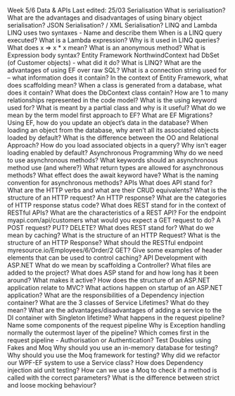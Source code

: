 
Week 5/6 Data & APIs
Last edited: 25/03
Serialisation
What is serialisation?
What are the advantages and disadvantages of using binary object serialisation? JSON Serialisation? / XML Serialisation?
LINQ and Lambda
LINQ uses two syntaxes - Name and describe them
When is a LINQ query executed?
What is a Lambda expression?  Why is it used in LINQ queries?
What does x => x * x mean?
What is an anonymous method?
What is Expression body syntax?
Entity Framework
NorthwindContext had DbSet (of Customer objects) - what did it do?
What is LINQ?
What are the advantages of using EF over raw SQL?
What is a connection string used for – what information does it contain?
In the context of Entity Framework, what does scaffolding mean?
When a class is generated from a database, what does it contain?
What does the DbContext class contain?
How are 1 to many relationships represented in the code model?
What is the using keyword used for?
What is meant by a partial class and why is it useful?
What do we mean by the term model first approach to EF?
What are EF Migrations?
Using EF, how do you update an object’s data in the database?
When loading an object from the database, why aren’t all its associated objects loaded by default?
What is the difference between the OO and Relational Approach?
How do you load associated objects in a query?
Why isn’t eager loading enabled by default?
Asynchronous Programming
Why do we need to use asynchronous methods?
What keywords should an asynchronous method use (and where?)
What return types are allowed for asynchronous methods?
What effect does the await keyword have?
What is the naming convention for asynchronous methods?
APIs
What does API stand for?
What are the HTTP verbs and what are their CRUD equivalents?
What is the structure of an HTTP request?  An HTTP response?
What are the categories of HTTP response status code?
What does REST stand for in the context of RESTful APIs?
What are the characteristics of a REST API?
For the endpoint myapi.com/api/customers what would you expect a GET request to do?  A POST request?  PUT? DELETE?
What does REST stand for?
What do we mean by caching?
What is the structure of an HTTP Request?
What is the structure of an HTTP Response?
What should the RESTful endpoint myresource.io/Employees/6/Order/2 GET?
Give some examples of header elements that can be used to control caching?
API Development with ASP.NET
What do we mean by scaffolding a Controller?  What files are added to the project?
What does ASP stand for and how long has it been around?  What makes it active?
How does the structure of an ASP.NET application relate to MVC?
What actions happen on startup of an ASP.NET application?
What are the responsibilities of a Dependency injection container?
What are the 3 classes of Service Lifetimes?  What do they mean?
What are the advantages/disadvantages of adding a service to the DI container with Singleton lifetime?
What happens in the request pipeline?
Name some components of the request pipeline
Why is Exception handling normally the outermost layer of the pipeline?
Which comes first in the request pipeline - Authorisation or Authentication?
Test Doubles using Fakes and Moq
Why should you use an in-memory database for testing?
Why should you use the Moq framework for testing?
Why did we refactor our WPF-EF system to use a Service class?
How does Dependency injection aid unit testing?
How can we use a Moq to check if a method is called with the correct parameters?
What is the difference between strict and loose mocking behaviour?
